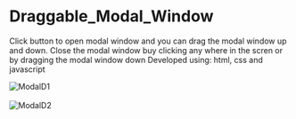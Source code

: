 # Draggable_Modal_Window

Click button to open modal window and you can drag the modal window up and down.
Close the modal window buy clicking any where in the scren or by dragging the modal window down
Developed using:
html, css and javascript

![ModalD1](https://github.com/XolaniLan/Draggable_Modal_Window/assets/140137794/a27acce8-578c-43e5-9738-b291160030b7) <br><br>
![ModalD2](https://github.com/XolaniLan/Draggable_Modal_Window/assets/140137794/1c7fcb09-3481-49a1-90b6-fcd23e9db3be)
